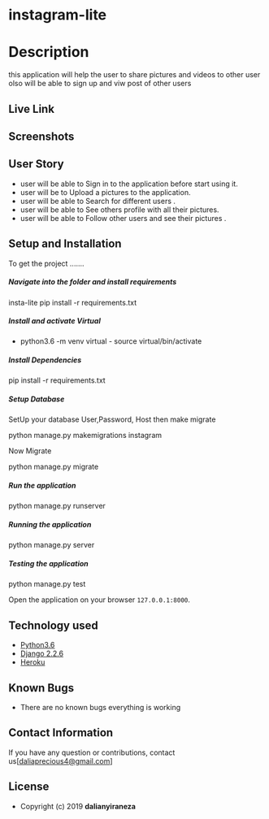 # instagram-lite


  
# Description   
this application will help the user to share pictures and videos  to other user olso will be able to sign up and viw post of other users
 
##  Live Link  
  
  
## Screenshots 
 

 
## User Story  
  
* user will be able to Sign in to the application before start using it.  
* user will be to Upload a pictures to the application. 
* user will be able to Search for different users .  
* user will be able to See others profile with all their pictures.  
* user will be able to Follow other users and see their pictures .  
  

  
## Setup and Installation  
To get the project .......  
  
 
##### Navigate into the folder and install requirements  
 
 insta-lite pip install -r requirements.txt 
 
##### Install and activate Virtual  
 
- python3.6 -m venv virtual - source virtual/bin/activate  
 
##### Install Dependencies  
 
 pip install -r requirements.txt 
 
 ##### Setup Database  
  SetUp your database User,Password, Host then make migrate  
 
python manage.py makemigrations instagram
 
 Now Migrate  
 
 python manage.py migrate 

##### Run the application  
 
 python manage.py runserver 

##### Running the application  
 
 python manage.py server 

##### Testing the application  
 
 python manage.py test 

Open the application on your browser `127.0.0.1:8000`.  
  
  
## Technology used  
  
* [Python3.6](https://www.python.org/)  
* [Django 2.2.6](https://docs.djangoproject.com/en/2.2/)  
* [Heroku](https://heroku.com)  
  
  
## Known Bugs  
* There are no known bugs everything is working   
  
## Contact Information   
If you have any question or contributions, 
contact us[daliaprecious4@gmail.com]  
  
## License 
 
* Copyright (c) 2019 **dalianyiraneza**